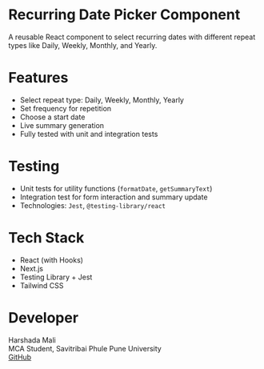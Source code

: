 # Recurring Date Picker Component

A reusable React component to select recurring dates with different repeat types like Daily, Weekly, Monthly, and Yearly.

# Features

- Select repeat type: Daily, Weekly, Monthly, Yearly
- Set frequency for repetition
- Choose a start date
- Live summary generation
- Fully tested with unit and integration tests

# Testing

- Unit tests for utility functions (`formatDate`, `getSummaryText`)
- Integration test for form interaction and summary update
- Technologies: `Jest`, `@testing-library/react`

# Tech Stack

- React (with Hooks)
- Next.js
- Testing Library + Jest
- Tailwind CSS

# Developer

Harshada Mali  
MCA Student, Savitribai Phule Pune University  
[GitHub](https://github.com/HarshadaMali15)
